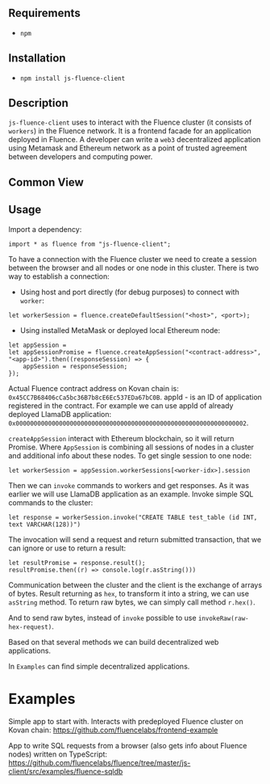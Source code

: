 ## Requirements
- `npm`

## Installation
- `npm install js-fluence-client`

## Description
`js-fluence-client` uses to interact with the Fluence cluster (it consists of `workers`) in the Fluence network. It is a frontend facade for an application deployed in Fluence. A developer can write a `web3` decentralized application using Metamask and Ethereum network as a point of trusted agreement between developers and computing power.

## Common View
<link to main guide README>

## Usage
Import a dependency:
```
import * as fluence from "js-fluence-client";
```

To have a connection with the Fluence cluster we need to create a session between the browser and all nodes or one node in this cluster.
There is two way to establish a connection:
- Using host and port directly (for debug purposes) to connect with `worker`:
```
let workerSession = fluence.createDefaultSession("<host>", <port>);
```
- Using installed MetaMask or deployed local Ethereum node:
```
let appSession = 
let appSessionPromise = fluence.createAppSession("<contract-address>", "<app-id>").then((responseSession) => {
    appSession = responseSession;
});
```
Actual Fluence contract address on Kovan chain is: `0x45CC7B68406cCa5bc36B7b8cE6Ec537EDa67bC0B`.
appId - is an ID of application registered in the contract. For example we can use appId of already deployed LlamaDB application: `0x0000000000000000000000000000000000000000000000000000000000000002`.

`createAppSession` interact with Ethereum blockchain, so it will return Promise<AppSession>. Where `AppSession` is combining all sessions of nodes in a cluster and additional info about these nodes.
To get single session to one node:
```
let workerSession = appSession.workerSessions[<worker-idx>].session
```

Then we can `invoke` commands to workers and get responses.
As it was earlier we will use LlamaDB application as an example. Invoke simple SQL commands to the cluster:
```
let response = workerSession.invoke("CREATE TABLE test_table (id INT, text VARCHAR(128))")
```
The invocation will send a request and return submitted transaction, that we can ignore or use to return a result:
```
let resultPromise = response.result();
resultPromise.then((r) => console.log(r.asString()))
```
Communication between the cluster and the client is the exchange of arrays of bytes. Result returning as `hex`, to transform it into a string, we can use `asString` method. To return raw bytes, we can simply call method `r.hex()`. 
 
And to send raw bytes, instead of `invoke` possible to use `invokeRaw(raw-hex-request)`.

Based on that several methods we can build decentralized web applications.

In `Examples` can find simple decentralized applications.  

# Examples

Simple app to start with. Interacts with predeployed Fluence cluster on Kovan chain:
https://github.com/fluencelabs/frontend-example

App to write SQL requests from a browser (also gets info about Fluence nodes) written on TypeScript:
https://github.com/fluencelabs/fluence/tree/master/js-client/src/examples/fluence-sqldb
